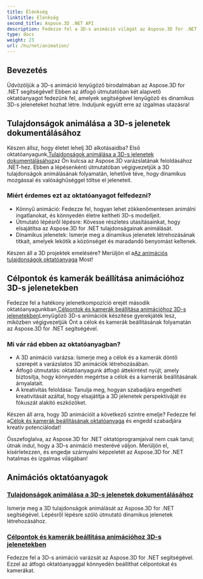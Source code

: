 ```yaml
---
title: Élénkség
linktitle: Élénkség
second_title: Aspose.3D .NET API
description: Fedezze fel a 3D-s animáció világát az Aspose.3D for .NET oktatóanyagaival. Tanuljon meg könnyedén animálni a tulajdonságokat, és könnyedén beállítani célokat és kamerákat dinamikus jelenetekhez.
type: docs
weight: 23
url: /hu/net/animation/
---
```

## Bevezetés

Üdvözöljük a 3D-s animáció lenyűgöző birodalmában az Aspose.3D for .NET segítségével! Ebben az átfogó útmutatóban két alapvető oktatóanyagot fedezünk fel, amelyek segítségével lenyűgöző és dinamikus 3D-s jeleneteket hozhat létre. Induljunk együtt erre az izgalmas utazásra!

## Tulajdonságok animálása a 3D-s jelenetek dokumentálásához
 Készen állsz, hogy életet lehelj 3D alkotásaidba? Első oktatóanyagunk,[Tulajdonságok animálása a 3D-s jelenetek dokumentálásához](./property-to-document/)az Ön kulcsa az Aspose.3D varázslatának feloldásához .NET-hez. Ebben a lépésenkénti útmutatóban végigvezetjük a 3D tulajdonságok animálásának folyamatán, lehetővé téve, hogy dinamikus mozgással és valósághűséggel töltse el jeleneteit.

### Miért érdemes ezt az oktatóanyagot felfedezni?
- Könnyű animáció: Fedezze fel, hogyan lehet zökkenőmentesen animálni ingatlanokat, és könnyedén életre keltheti 3D-s modelljeit.
- Útmutató lépésről lépésre: Kövesse részletes utasításainkat, hogy elsajátítsa az Aspose.3D for .NET tulajdonságainak animálását.
- Dinamikus jelenetek: Ismerje meg a dinamikus jelenetek létrehozásának titkait, amelyek lekötik a közönséget és maradandó benyomást keltenek.

 Készen áll a 3D projektek emelésére? Merüljön el a[Az animációs tulajdonságok oktatóanyaga](./property-to-document/) Most!

## Célpontok és kamerák beállítása animációhoz 3D-s jelenetekben
 Fedezze fel a hatékony jelenetkompozíció erejét második oktatóanyagunkban,[Célpontok és kamerák beállítása animációhoz 3D-s jelenetekben](./setup-target-camera/)Lenyűgöző 3D-s animációk készítése gyerekjáték lesz, miközben végigvezetjük Önt a célok és kamerák beállításának folyamatán az Aspose.3D for .NET segítségével.

### Mi vár rád ebben az oktatóanyagban?
- A 3D animáció varázsa: Ismerje meg a célok és a kamerák döntő szerepét a varázslatos 3D animációk létrehozásában.
- Átfogó útmutatás: oktatóanyagunk átfogó áttekintést nyújt, amely biztosítja, hogy könnyedén megértse a célok és a kamerák beállításának árnyalatait.
- A kreativitás feloldása: Tanulja meg, hogyan szabadjára engedheti kreativitását azáltal, hogy elsajátítja a 3D jelenetek perspektíváját és fókuszát alakító eszközöket.

 Készen áll arra, hogy 3D animációit a következő szintre emelje? Fedezze fel a[Célok és kamerák beállításának oktatóanyaga](./setup-target-camera/) és engedd szabadjára kreatív potenciálodat!

Összefoglalva, az Aspose.3D for .NET oktatóprogramjaival nem csak tanul; útnak indul, hogy a 3D-s animáció mesterévé váljon. Merüljön el, kísérletezzen, és engedje szárnyalni képzeletét az Aspose.3D for .NET hatalmas és izgalmas világában!
## Animációs oktatóanyagok
### [Tulajdonságok animálása a 3D-s jelenetek dokumentálásához](./property-to-document/)
Ismerje meg a 3D tulajdonságok animálását az Aspose.3D for .NET segítségével. Lépésről lépésre szóló útmutató dinamikus jelenetek létrehozásához.
### [Célpontok és kamerák beállítása animációhoz 3D-s jelenetekben](./setup-target-camera/)
Fedezze fel a 3D-s animáció varázsát az Aspose.3D for .NET segítségével. Ezzel az átfogó oktatóanyaggal könnyedén beállíthat célpontokat és kamerákat.